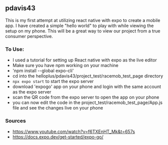 ## pdavis43

This is my first attempt at utilizing react native with
expo to create a mobile app. I have created a simple
"hello world" to play with while viewing the setup on my
phone. This will be a great way to view our project from
a true consumer perspective.

### To Use:
 - I used a tutorial for setting up React native with expo as the live editor
 - Make sure you have npm working on your machine
 - 'npm install --global expo-cli'
 - cd into the helloplus/pdavis43/project_test/racemob_test_page directory
 - `npx expo start` to start the expo server
 - download 'expogo' app on your phone and login with the same account as the expo server
 - scan the QR code from the expo server to open the app on your phone
 - you can now edit the code in the project_test/racemob_test_page/App.js file and see the changes live on your phone

### Sources
 - https://www.youtube.com/watch?v=f6TXEnHT_Mk&t=657s
 - https://docs.expo.dev/get-started/expo-go/